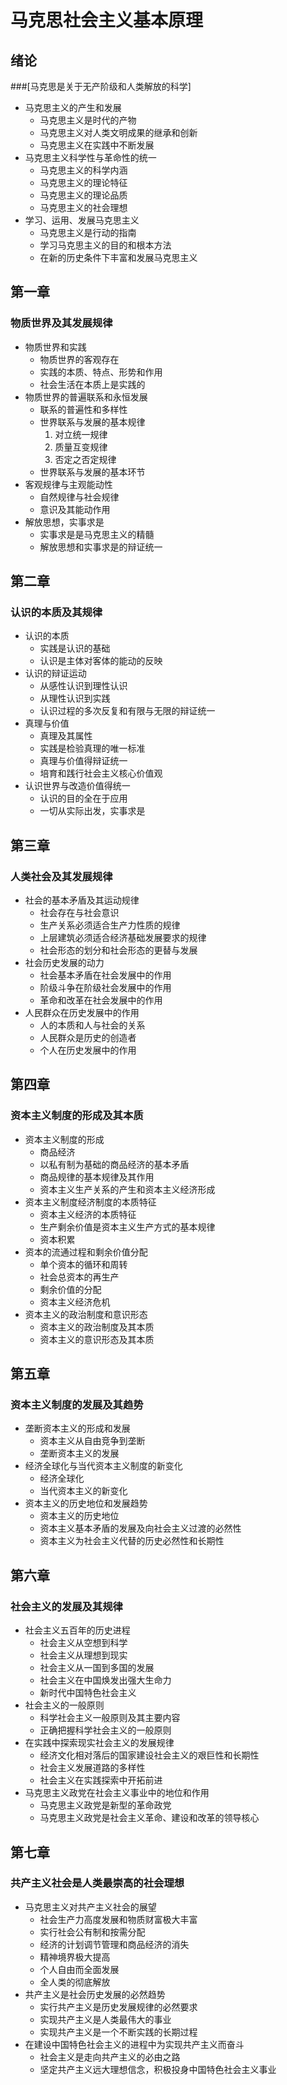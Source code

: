 # 马克思社会主义基本原理
## 绪论 
###[马克思是关于无产阶级和人类解放的科学]
* 马克思主义的产生和发展
    * 马克思主义是时代的产物
    * 马克思主义对人类文明成果的继承和创新
    * 马克思主义在实践中不断发展
* 马克思主义科学性与革命性的统一
    * 马克思主义的科学内涵
    * 马克思主义的理论特征
    * 马克思主义的理论品质
    * 马克思主义的社会理想
* 学习、运用、发展马克思主义
    * 马克思主义是行动的指南
    * 学习马克思主义的目的和根本方法
    * 在新的历史条件下丰富和发展马克思主义
## 第一章
### 物质世界及其发展规律
* 物质世界和实践
    * 物质世界的客观存在
    * 实践的本质、特点、形势和作用
    * 社会生活在本质上是实践的  
* 物质世界的普遍联系和永恒发展
    * 联系的普遍性和多样性
    * 世界联系与发展的基本规律
       1. 对立统一规律
       2. 质量互变规律
       3. 否定之否定规律
    * 世界联系与发展的基本环节
* 客观规律与主观能动性
    * 自然规律与社会规律
    * 意识及其能动作用
* 解放思想，实事求是
    * 实事求是是马克思主义的精髓
    * 解放思想和实事求是的辩证统一
## 第二章
### 认识的本质及其规律
* 认识的本质
    * 实践是认识的基础
    * 认识是主体对客体的能动的反映
* 认识的辩证运动
    * 从感性认识到理性认识
    * 从理性认识到实践
    * 认识过程的多次反复和有限与无限的辩证统一
* 真理与价值
    * 真理及其属性
    * 实践是检验真理的唯一标准
    * 真理与价值得辩证统一
    * 培育和践行社会主义核心价值观
* 认识世界与改造价值得统一
    * 认识的目的全在于应用
    * 一切从实际出发，实事求是
## 第三章
### 人类社会及其发展规律
* 社会的基本矛盾及其运动规律
    * 社会存在与社会意识
    * 生产关系必须适合生产力性质的规律
    * 上层建筑必须适合经济基础发展要求的规律
    * 社会形态的划分和社会形态的更替与发展
* 社会历史发展的动力
    * 社会基本矛盾在社会发展中的作用
    * 阶级斗争在阶级社会发展中的作用
    * 革命和改革在社会发展中的作用
* 人民群众在历史发展中的作用
    * 人的本质和人与社会的关系
    * 人民群众是历史的创造者
    * 个人在历史发展中的作用
## 第四章
### 资本主义制度的形成及其本质
* 资本主义制度的形成
    * 商品经济
    * 以私有制为基础的商品经济的基本矛盾
    * 商品规律的基本规律及其作用
    * 资本主义生产关系的产生和资本主义经济形成
* 资本主义制度经济制度的本质特征
    * 资本主义经济的本质特征
    * 生产剩余价值是资本主义生产方式的基本规律
    * 资本积累    
* 资本的流通过程和剩余价值分配
    * 单个资本的循环和周转
    * 社会总资本的再生产
    * 剩余价值的分配
    * 资本主义经济危机
* 资本主义的政治制度和意识形态
    * 资本主义的政治制度及其本质
    * 资本主义的意识形态及其本质
## 第五章
### 资本主义制度的发展及其趋势
* 垄断资本主义的形成和发展
    * 资本主义从自由竞争到垄断
    * 垄断资本主义的发展
* 经济全球化与当代资本主义制度的新变化
    * 经济全球化
    * 当代资本主义的新变化
* 资本主义的历史地位和发展趋势
    * 资本主义的历史地位
    * 资本主义基本矛盾的发展及向社会主义过渡的必然性
    * 资本主义为社会主义代替的历史必然性和长期性
## 第六章
### 社会主义的发展及其规律
* 社会主义五百年的历史进程
    * 社会主义从空想到科学
    * 社会主义从理想到现实
    * 社会主义从一国到多国的发展
    * 社会主义在中国焕发出强大生命力
    * 新时代中国特色社会主义
* 社会主义的一般原则
    * 科学社会主义一般原则及其主要内容
    * 正确把握科学社会主义的一般原则
* 在实践中探索现实社会主义的发展规律
    * 经济文化相对落后的国家建设社会主义的艰巨性和长期性
    * 社会主义发展道路的多样性
    * 社会主义在实践探索中开拓前进
* 马克思主义政党在社会主义事业中的地位和作用
    * 马克思主义政党是新型的革命政党
    * 马克思主义政党是社会主义革命、建设和改革的领导核心
## 第七章
### 共产主义社会是人类最崇高的社会理想
* 马克思主义对共产主义社会的展望
    * 社会生产力高度发展和物质财富极大丰富
    * 实行社会公有制和按需分配
    * 经济的计划调节管理和商品经济的消失
    * 精神境界极大提高
    * 个人自由而全面发展
    * 全人类的彻底解放
* 共产主义是社会历史发展的必然趋势
    * 实行共产主义是历史发展规律的必然要求
    * 实现共产主义是人类最伟大的事业
    * 实现共产主义是一个不断实践的长期过程
* 在建设中国特色社会主义的进程中为实现共产主义而奋斗
    * 社会主义是走向共产主义的必由之路
    * 坚定共产主义远大理想信念，积极投身中国特色社会主义事业

[马克思]:http://github.com/Memorykill/money/blob/main/%E9%A9%AC%E5%85%8B%E6%80%9D%E4%B8%BB%E4%B9%89/%E9%A9%AC%E5%85%8B%E6%80%9D%E6%98%AF%E5%85%B3%E4%BA%8E%E6%97%A0%E4%BA%A7%E9%98%B6%E7%BA%A7%E5%92%8C%E4%BA%BA%E7%B1%BB%E8%A7%A3%E6%94%BE%E7%9A%84%E7%A7%91%E5%AD%A6.md"马克思是关于无产阶级和人类解放的科学"
